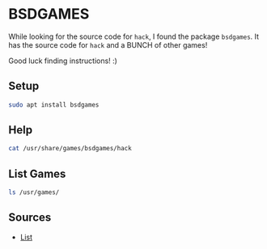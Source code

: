 # BSDGAMES

While looking for the source code for `hack`, I found the package `bsdgames`. It has the source code for `hack` and a BUNCH of other games!

Good luck finding instructions! :)

## Setup

```bash
sudo apt install bsdgames
```

## Help

```bash
cat /usr/share/games/bsdgames/hack
```

## List Games

```bash
ls /usr/games/
```

## Sources

- [List](https://packages.ubuntu.com/trusty/amd64/bsdgames/filelist) 
